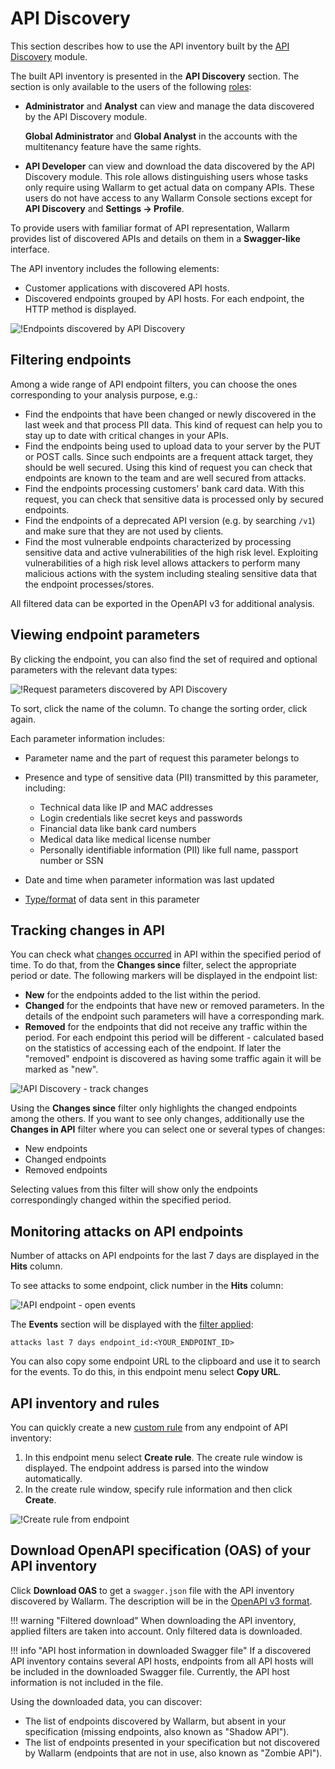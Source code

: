 # API Discovery

This section describes how to use the API inventory built by the [API Discovery](../about-wallarm/api-discovery.md) module.

The built API inventory is presented in the **API Discovery** section. The section is only available to the users of the following [roles](../user-guides/settings/users.md#user-roles):

* **Administrator** and **Analyst** can view and manage the data discovered by the API Discovery module.

    **Global Administrator** and **Global Analyst** in the accounts with the multitenancy feature have the same rights.
* **API Developer** can view and download the data discovered by the API Discovery module. This role allows distinguishing users whose tasks only require using Wallarm to get actual data on company APIs. These users do not have access to any Wallarm Console sections except for **API Discovery** and **Settings → Profile**.

To provide users with familiar format of API representation, Wallarm provides list of discovered APIs and details on them in a **Swagger-like** interface.

The API inventory includes the following elements:

* Customer applications with discovered API hosts.
* Discovered endpoints grouped by API hosts. For each endpoint, the HTTP method is displayed.

![!Endpoints discovered by API Discovery](../images/about-wallarm-waf/api-discovery/discovered-api-endpoints.png)

## Filtering endpoints

Among a wide range of API endpoint filters, you can choose the ones corresponding to your analysis purpose, e.g.:

* Find the endpoints that have been changed or newly discovered in the last week and that process PII data. This kind of request can help you to stay up to date with critical changes in your APIs.
* Find the endpoints being used to upload data to your server by the PUT or POST calls. Since such endpoints are a frequent attack target, they should be well secured. Using this kind of request you can check that endpoints are known to the team and are well secured from attacks.
* Find the endpoints processing customers' bank card data. With this request, you can check that sensitive data is processed only by secured endpoints.
* Find the endpoints of a deprecated API version (e.g. by searching `/v1`) and make sure that they are not used by clients.
* Find the most vulnerable endpoints characterized by processing sensitive data and active vulnerabilities of the high risk level. Exploiting vulnerabilities of a high risk level allows attackers to perform many malicious actions with the system including stealing sensitive data that the endpoint processes/stores.

All filtered data can be exported in the OpenAPI v3 for additional analysis.

## Viewing endpoint parameters

<a name="params"></a>By clicking the endpoint, you can also find the set of required and optional parameters with the relevant data types:

![!Request parameters discovered by API Discovery](../images/about-wallarm-waf/api-discovery/discovered-request-params.png)

To sort, click the name of the column. To change the sorting order, click again.

Each parameter information includes:

* Parameter name and the part of request this parameter belongs to
* Presence and type of sensitive data (PII) transmitted by this parameter, including:

    * Technical data like IP and MAC addresses
    * Login credentials like secret keys and passwords
    * Financial data like bank card numbers
    * Medical data like medical license number
    * Personally identifiable information (PII) like full name, passport number or SSN

* Date and time when parameter information was last updated
* [Type/format](../about-wallarm/api-discovery.md#parameter-types-and-formats) of data sent in this parameter

## Tracking changes in API

You can check what [changes occurred](../about-wallarm/api-discovery.md#tracking-changes-in-api) in API within the specified period of time. To do that, from the **Changes since** filter, select the appropriate period or date. The following markers will be displayed in the endpoint list:

* **New** for the endpoints added to the list within the period.
* **Changed** for the endpoints that have new or removed parameters. In the details of the endpoint such parameters will have a corresponding mark.
* **Removed** for the endpoints that did not receive any traffic within the period. For each endpoint this period will be different - calculated based on the statistics of accessing each of the endpoint. If later the "removed" endpoint is discovered as having some traffic again it will be marked as "new".

![!API Discovery - track changes](../images/about-wallarm-waf/api-discovery/api-discovery-track-changes.png)

Using the **Changes since** filter only highlights the changed endpoints among the others. If you want to see only changes, additionally use the **Changes in API** filter where you can select one or several types of changes:

* New endpoints
* Changed endpoints
* Removed endpoints

Selecting values from this filter will show only the endpoints correspondingly changed within the specified period.

## Monitoring attacks on API endpoints

Number of attacks on API endpoints for the last 7 days are displayed in the **Hits** column.

To see attacks to some endpoint, click number in the **Hits** column:

![!API endpoint - open events](../images/about-wallarm-waf/api-discovery/endpoint-open-events.png)

The **Events** section will be displayed with the [filter applied](../user-guides/search-and-filters/use-search.md):

```
attacks last 7 days endpoint_id:<YOUR_ENDPOINT_ID>
```

You can also copy some endpoint URL to the clipboard and use it to search for the events. To do this, in this endpoint menu select **Copy URL**.

## API inventory and rules

You can quickly create a new [custom rule](../user-guides/rules/intro.md) from any endpoint of API inventory: 

1. In this endpoint menu select **Create rule**. The create rule window is displayed. The endpoint address is parsed into the window automatically.
1. In the create rule window, specify rule information and then click **Create**.

![!Create rule from endpoint](../images/about-wallarm-waf/api-discovery/endpoint-create-rule.png)

## Download OpenAPI specification (OAS) of your API inventory

Click **Download OAS** to get a `swagger.json` file with the API inventory discovered by Wallarm. The description will be in the [OpenAPI v3 format](https://spec.openapis.org/oas/v3.0.0).

!!! warning "Filtered download"
    When downloading the API inventory, applied filters are taken into account. Only filtered data is downloaded.
    
!!! info "API host information in downloaded Swagger file"
    If a discovered API inventory contains several API hosts, endpoints from all API hosts will be included in the downloaded Swagger file. Currently, the API host information is not included in the file.

Using the downloaded data, you can discover:

* The list of endpoints discovered by Wallarm, but absent in your specification (missing endpoints, also known as "Shadow API").
* The list of endpoints presented in your specification but not discovered by Wallarm (endpoints that are not in use, also known as "Zombie API").
